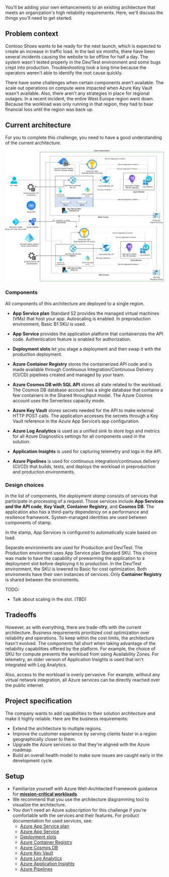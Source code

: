 You'll be adding your own enhancements to an existing architecture that meets an organization's high reliability requirements. Here, we'll discuss the things you'll need to get started.

## Problem context

Contoso Shoes wants to be ready for the next launch, which is expected to create an increase in traffic load. In the last six months, there have been several incidents causing the website to be offline for half a day. The system wasn't tested properly in the Dev/Test environment and some bugs crept into production. Troubleshooting took a long time because the operators weren't able to identify the root cause quickly. 

There have some challenges when certain components aren't available. The scale out operations on compute were impacted when Azure Key Vault wasn't available. Also, there aren't any strategies in place for regional outages. In a recent incident, the entire West Europe region went down. Because the workload was only running in that region, they had to bear financial loss until the region was back up. 

## Current architecture

For you to complete this challenge, you need to have a good understanding of the current architecture. 

![This image shows the basic architecture for a web application](../media/basic-architecture.png)

### Components

All components of this architecture are deployed to a single region. 

- **App Service plan** Standard S2 provides the managed virtual machines (VMs) that host your app. Autoscaling is enabled. In preproduction environment, Basic B1 SKU is used.

- **App Service** provides the application platform that containerizes the API code. Authentication feature is enabled for authorization. 

- **Deployment slots** let you stage a deployment and then swap it with the production deployment. 

- **Azure Container Registry** stores the containerized API code and is made available through Continuous Integration/Continuous Delivery (CI/CD) pipelines created and managed by your team. 

- **Azure Cosmos DB with SQL API** stores all state related to the workload. The Cosmos DB database account has a single database that contains a few containers in the Shared throughput model. The Azure Cosmos account uses the Serverless capacity mode.

- **Azure Key Vault** stores secrets needed for the API to make external HTTP POST calls. The application accesses the secrets through a Key Vault reference in the Azure App Service’s app configuration.

- **Azure Log Analytics** is used as a unified sink to store logs and metrics for all Azure Diagnostics settings for all components used in the solution.

- **Application Insights** is used for capturing telemetry and logs in the API.

- **Azure Pipelines** is used for continuous integration/continuous delivery (CI/CD) that builds, tests, and deploys the workload in preproduction and production environments.

### Design choices

In the list of components, the _deployment stamp_ consists of services that participate in processing of a request. Those services include **App Services and the API code**, **Key Vault**, **Container Registry**, and **Cosmos DB**. The application also has a third-party dependency on a performance and resilience framework. System-managed identities are used between components of stamp. 

In the stamp, App Services is configured to automatically scale based on load. 

Separate environments are used for Production and Dev/Test. The Production enviroment uses App Service plan Standard SKU. This choice was made to have the capability of prewarming the application to a deployment slot before deploying it to production. In the Dev/Test environment, the SKU is lowered to Basic for cost optimization. Both enviroments have their own instances of services. Only **Container Registry** is shared between the enviroments.

TODO: 
- Talk about scaling in the slot. (TBD)

## Tradeoffs

However, as with everything, there are trade-offs with the current architecture. Business requirements prioritized cost optimization over reliability and operations. To keep within the cost limits, the architecture hasn't evolved. The components fall short when taking advantage of the reliability capabilities offered by the platform. For example, the choice of SKU for compute prevents the workload from using Availability Zones. For telemetry, an older version of Application Insights is used that isn't integrated with Log Analytics. 

Also, access to the workload is overly pervasive. For example, without any virtual network integration, all Azure services can be directly reached over the public internet.

## Project specification

The company wants to add capabilities to their solution architecture and make it highly reliable. Here are the business requirements:

- Extend the architecture to multiple regions.
- Improve the customer experience by serving clients faster in a region geographically closer to them. 
- Upgrade the Azure services so that they're aligned with the Azure roadmap. 
- Build an overall health model to make sure issues are caught early in the development cycle.

## Setup
- Familiarize yourself with Azure Well-Architected Framework guidance for [**mission-critical workloads**](/azure/architecture/framework/mission-critical/mission-critical-overview).
- We recommend that you use the architecture diagramming tool to visualize the architecture. 
- You don't need an Azure subscription for this challenge if you're comfortable with the services and their features. For product documentation for used services, see:
    - [Azure App Service plan](/azure/app-service/overview-hosting-plans) 
    - [Azure App Service](/azure/app-service/overview) 
    - [Deployment slots](/azure/app-service/deploy-staging-slots) 
    - [Azure Container Registry](/azure/container-registry/)
    - [Azure Cosmos DB](/azure/cosmos-db/)
    - [Azure Key Vault](/azure/key-vault/)
    - [Azure Log Analytics](/azure/azure-monitor/)
    - [Azure Application Insights](/azure/azure-monitor/)
    - [Azure Pipelines](/azure/devops/pipelines/get-started/what-is-azure-pipelines?view=azure-devops)
